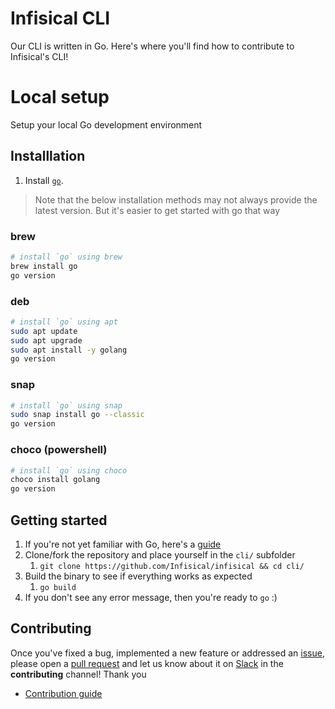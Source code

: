 # Infisical CLI

Our CLI is written in Go. Here's where you'll find how to contribute to Infisical's CLI!

# Local setup

Setup your local Go development environment

## Installlation

1. Install [`go`](https://go.dev/doc/install).

> Note that the below installation methods may not always provide the latest version. But it's easier to get started with go that way

### brew

```sh
# install `go` using brew
brew install go
go version
```

### deb

```sh
# install `go` using apt
sudo apt update
sudo apt upgrade
sudo apt install -y golang
go version
```

### snap

```sh
# install `go` using snap
sudo snap install go --classic
go version
```

### choco (powershell)

```sh
# install `go` using choco
choco install golang
go version
```

## Getting started

1. If you're not yet familiar with Go, here's a [guide](https://go.dev/doc/tutorial/getting-started)
2. Clone/fork the repository and place yourself in the `cli/` subfolder
   1. `git clone https://github.com/Infisical/infisical && cd cli/`
3. Build the binary to see if everything works as expected
   1. `go build`
4. If you don't see any error message, then you're ready to `go` :)

## Contributing

Once you've fixed a bug, implemented a new feature or addressed an [issue](https://github.com/Infisical/infisical/issues?q=is%3Aopen+cli), please open a [pull request](https://infisical.com/docs/contributing/getting-started/pull-requests) and let us know about it on [Slack](https://infisical.com/slack) in the **contributing** channel! Thank you

- [Contribution guide](https://infisical.com/docs/contributing/overview)
